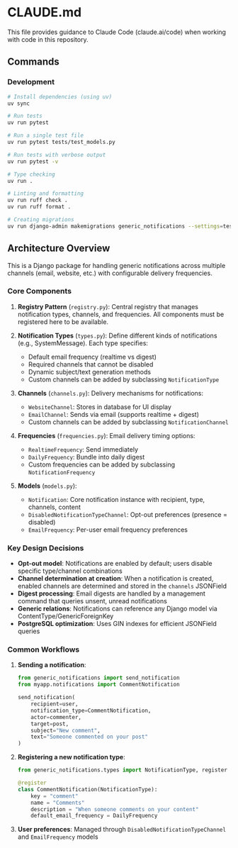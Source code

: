 # CLAUDE.md

This file provides guidance to Claude Code (claude.ai/code) when working with code in this repository.

## Commands

### Development

```bash
# Install dependencies (using uv)
uv sync

# Run tests
uv run pytest

# Run a single test file
uv run pytest tests/test_models.py

# Run tests with verbose output
uv run pytest -v

# Type checking
uv run .

# Linting and formatting
uv run ruff check .
uv run ruff format .

# Creating migrations
uv run django-admin makemigrations generic_notifications --settings=tests.settings
```

## Architecture Overview

This is a Django package for handling generic notifications across multiple channels (email, website, etc.) with configurable delivery frequencies.

### Core Components

1. **Registry Pattern** (`registry.py`): Central registry that manages notification types, channels, and frequencies. All components must be registered here to be available.

2. **Notification Types** (`types.py`): Define different kinds of notifications (e.g., SystemMessage). Each type specifies:

   - Default email frequency (realtime vs digest)
   - Required channels that cannot be disabled
   - Dynamic subject/text generation methods
   - Custom channels can be added by subclassing `NotificationType`

3. **Channels** (`channels.py`): Delivery mechanisms for notifications:

   - `WebsiteChannel`: Stores in database for UI display
   - `EmailChannel`: Sends via email (supports realtime + digest)
   - Custom channels can be added by subclassing `NotificationChannel`

4. **Frequencies** (`frequencies.py`): Email delivery timing options:

   - `RealtimeFrequency`: Send immediately
   - `DailyFrequency`: Bundle into daily digest
   - Custom frequencies can be added by subclassing `NotificationFrequency`

5. **Models** (`models.py`):
   - `Notification`: Core notification instance with recipient, type, channels, content
   - `DisabledNotificationTypeChannel`: Opt-out preferences (presence = disabled)
   - `EmailFrequency`: Per-user email frequency preferences

### Key Design Decisions

- **Opt-out model**: Notifications are enabled by default; users disable specific type/channel combinations
- **Channel determination at creation**: When a notification is created, enabled channels are determined and stored in the `channels` JSONField
- **Digest processing**: Email digests are handled by a management command that queries unsent, unread notifications
- **Generic relations**: Notifications can reference any Django model via ContentType/GenericForeignKey
- **PostgreSQL optimization**: Uses GIN indexes for efficient JSONField queries

### Common Workflows

1. **Sending a notification**:

   ```python
   from generic_notifications import send_notification
   from myapp.notifications import CommentNotification

   send_notification(
       recipient=user,
       notification_type=CommentNotification,
       actor=commenter,
       target=post,
       subject="New comment",
       text="Someone commented on your post"
   )
   ```

2. **Registering a new notification type**:

   ```python
   from generic_notifications.types import NotificationType, register

   @register
   class CommentNotification(NotificationType):
       key = "comment"
       name = "Comments"
       description = "When someone comments on your content"
       default_email_frequency = DailyFrequency
   ```

3. **User preferences**: Managed through `DisabledNotificationTypeChannel` and `EmailFrequency` models
